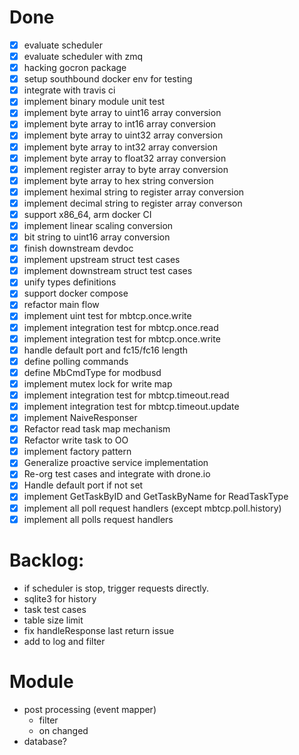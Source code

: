 # Done

- [x] evaluate scheduler
- [x] evaluate scheduler with zmq
- [x] hacking gocron package
- [x] setup southbound docker env for testing
- [x] integrate with travis ci
- [x] implement binary module unit test
- [x] implement byte array to uint16 array conversion
- [x] implement byte array to int16 array conversion
- [x] implement byte array to uint32 array conversion
- [x] implement byte array to int32 array conversion
- [x] implement byte array to float32 array conversion
- [x] implement register array to byte array conversion
- [x] implement byte array to hex string conversion
- [x] implement heximal string to register array conversion
- [x] implement decimal string to register array converson
- [x] support x86_64, arm docker CI
- [x] implement linear scaling conversion
- [x] bit string to uint16 array conversion
- [x] finish downstream devdoc
- [x] implement upstream struct test cases
- [x] implement downstream struct test cases
- [x] unify types definitions
- [x] support docker compose
- [x] refactor main flow
- [x] implement uint test for mbtcp.once.write
- [x] implement integration test for mbtcp.once.read
- [x] implement integration test for mbtcp.once.write
- [x] handle default port and fc15/fc16 length
- [x] define polling commands
- [x] define MbCmdType for modbusd
- [x] implement mutex lock for write map
- [x] implement integration test for mbtcp.timeout.read
- [x] implement integration test for mbtcp.timeout.update
- [x] implement NaiveResponser
- [x] Refactor read task map mechanism
- [x] Refactor write task to OO
- [x] implement factory pattern
- [x] Generalize proactive service implementation
- [x] Re-org test cases and integrate with drone.io
- [x] Handle default port if not set
- [x] implement GetTaskByID and GetTaskByName for ReadTaskType
- [x] implement all poll request handlers (except mbtcp.poll.history)
- [x] implement all polls request handlers

# Backlog:

- if scheduler is stop, trigger requests directly.
- sqlite3 for history
- task test cases
- table size limit
- fix handleResponse last return issue
- add to log and filter

# Module

- post processing (event mapper)
    - filter
    - on changed
- database?
